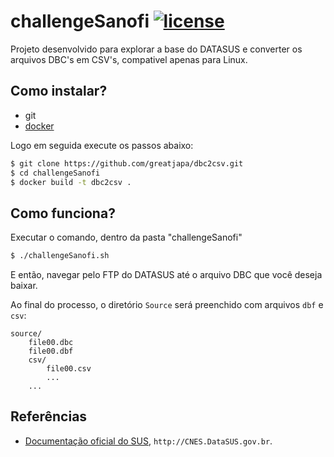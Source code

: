 # challengeSanofi [![license](https://img.shields.io/github/license/mashape/apistatus.svg?maxAge=2592000)](https://github.com/victoromc/challengeSanofi/blob/master/LICENSE)

Projeto desenvolvido para explorar a base do DATASUS e converter os arquivos DBC's em CSV's, compativel apenas para Linux.

## Como instalar?

- git
- [docker](https://store.docker.com/editions/community/docker-ce-server-ubuntu)

Logo em seguida execute os passos abaixo:

```bash
$ git clone https://github.com/greatjapa/dbc2csv.git
$ cd challengeSanofi
$ docker build -t dbc2csv .
```

## Como funciona?

Executar o comando, dentro da pasta "challengeSanofi"
```bash
$ ./challengeSanofi.sh
```
E então, navegar pelo FTP do DATASUS até o arquivo DBC que você deseja baixar.

Ao final do processo, o diretório `Source` será preenchido com arquivos `dbf` e `csv`:

```
source/
    file00.dbc
    file00.dbf
    csv/
        file00.csv
        ...
    ...
```


## Referências

* [Documentação oficial do SUS](http://cnes.datasus.gov.br/pages/downloads/documentacao.jsp), `http://CNES.DataSUS.gov.br`.

